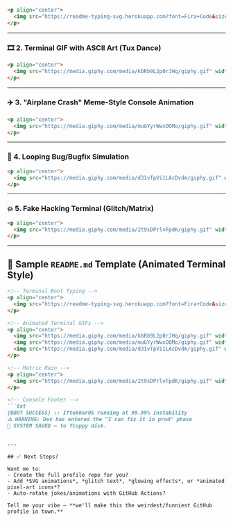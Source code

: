 
```md
<p align="center">
  <img src="https://readme-typing-svg.herokuapp.com?font=Fira+Code&size=22&pause=1000&color=0FF720&background=00000000&center=true&vCenter=true&multiline=true&width=600&height=100&lines=Booting+IftekharOS...;Tux+is+dancing+🐧;Initiating+chaos+loop...;Fixing+bugs+created+by+self" />
</p>
```

---

### 🎞️ 2. **Terminal GIF with ASCII Art (Tux Dance)**

```md
<p align="center">
  <img src="https://media.giphy.com/media/kbRb9L2p0rJHq/giphy.gif" width="400"/>
</p>
```

---

### ✈️ 3. **"Airplane Crash" Meme-Style Console Animation**

```md
<p align="center">
  <img src="https://media.giphy.com/media/muGYyrWwxOOMo/giphy.gif" width="350"/>
</p>
```

---

### 🐛 4. **Looping Bug/Bugfix Simulation**

```md
<p align="center">
  <img src="https://media.giphy.com/media/d31vTpVi1LAcDvdm/giphy.gif" width="400"/>
</p>
```

---

### 💥 5. **Fake Hacking Terminal (Glitch/Matrix)**

```md
<p align="center">
  <img src="https://media.giphy.com/media/2t9sDPrlvFpdK/giphy.gif" width="400"/>
</p>
```

---

## 🧾 Sample `README.md` Template (Animated Terminal Style)

```md
<!-- Terminal Boot Typing -->
<p align="center">
  <img src="https://readme-typing-svg.herokuapp.com?font=Fira+Code&size=24&pause=1000&color=0AFF00&center=true&vCenter=true&width=600&lines=Booting+IftekharOS...;Tux+is+dancing+🐧;Airplane+Approaching...;Bugs+Detected+%F0%9F%90%9B;Initiating+Infinite+Loop...;Console+Meme+Mode+ON" />
</p>

<!-- Animated Terminal GIFs -->
<p align="center">
  <img src="https://media.giphy.com/media/kbRb9L2p0rJHq/giphy.gif" width="250"/>
  <img src="https://media.giphy.com/media/muGYyrWwxOOMo/giphy.gif" width="300"/>
  <img src="https://media.giphy.com/media/d31vTpVi1LAcDvdm/giphy.gif" width="300"/>
</p>

<!-- Matrix Rain -->
<p align="center">
  <img src="https://media.giphy.com/media/2t9sDPrlvFpdK/giphy.gif" width="400"/>
</p>

<!-- Console Footer -->
```txt
[BOOT SUCCESS] :: IftekharOS running at 99.99% instability
⚠️ WARNING: Dev has entered the "I can fix it in prod" phase
💾 SYSTEM SAVED — to floppy disk.
```
```

---

## ✅ Next Steps?

Want me to:
- Create the full profile repo for you?
- Add *SVG animations*, *glitch text*, *glowing effects*, or *animated pixel-art icons*?
- Auto-rotate jokes/animations with GitHub Actions?

Tell me your vibe — **we'll make this the weirdest/funniest GitHub profile in town.**
